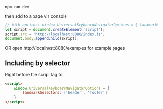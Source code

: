 ```shell
npm run dev
```

then add to a page via console

```js
// With options: window.UniversalKeyboardNavigatorOptions = { landmarkSelectors: [] }
let script = document.createElement('script');
script.src = 'http://localhost:8080/index.js'; 
document.body.appendChild(script); 
```
OR open http://localhost:8080/examples for example pages



## Including by selector
Right before the script tag to 
```html
<script>
    window.UniversalKeyboardNavigatorOptions = { 
        landmarkSelectors: ['header', 'footer'] 
    }
</script>
```